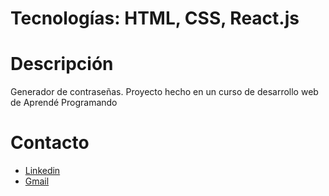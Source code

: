 # Tecnologías: HTML, CSS, React.js
# Descripción
 Generador de contraseñas. Proyecto hecho en un curso de desarrollo web de Aprendé Programando

# Contacto
* [Linkedin](https://www.linkedin.com/in/santiago-perez-villa/)
* [Gmail](https://mail.google.com/mail/u/0/#inbox?compose=CllgCJfsdLDMXNwppWhSwFRZsjxsKhqPcfQCVFrgRgkWqPVxDWtmSrncgSzlpdzwZxKfFzCznNB)
